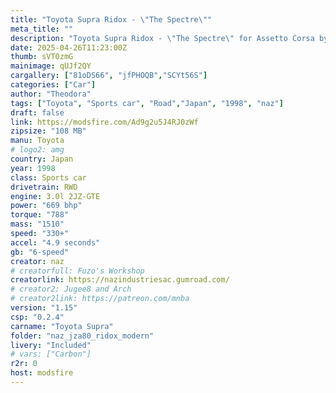 ```yaml
---
title: "Toyota Supra Ridox - \"The Spectre\""
meta_title: ""
description: "Toyota Supra Ridox - \"The Spectre\" for Assetto Corsa by natsuki AVR"
date: 2025-04-26T11:23:00Z
thumb: sVT0zmG
mainimage: qUJf2QY
cargallery: ["81oDS66", "jfPHOQB","SCYt56S"]
categories: ["Car"]
author: "Theodora"
tags: ["Toyota", "Sports car", "Road","Japan", "1998", "naz"]
draft: false
link: https://modsfire.com/Ad9g2u5J4RJ0zWf
zipsize: "108 MB"
manu: Toyota
# logo2: amg
country: Japan
year: 1998
class: Sports car
drivetrain: RWD
engine: 3.0l 2JZ-GTE
power: "669 bhp"
torque: "788"
mass: "1510"
speed: "330+"
accel: "4.9 seconds"
gb: "6-speed"
creator: naz
# creatorfull: Fuzo's Workshop
creatorlink: https://nazindustriesac.gumroad.com/
# creator2: Jugee8 and Arch
# creator2link: https://patreon.com/mnba
version: "1.15"
csp: "0.2.4"
carname: "Toyota Supra"
folder: "naz_jza80_ridox_modern"
livery: "Included"
# vars: ["Carbon"]
r2r: 0
host: modsfire
---
```

